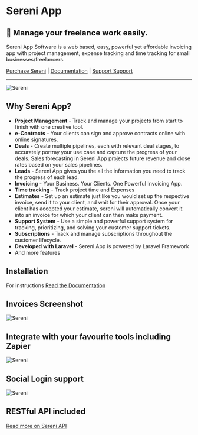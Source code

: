 # Sereni App

## 🎉 Manage your freelance work easily.

Sereni App Software is a web based, easy, powerful yet affordable invoicing app with project management, expense tracking and time tracking for small businesses/freelancers.

[Purchase Sereni](https://codecanyon.net/item/sereni-freelancer-manager/23698199) | [Documentation](https://docs.sereni.com) | [Support Support](https://support.sereni.com)

----------

![Sereni](https://dbz0e1mkzg4d4.cloudfront.net/images/preview-large.jpg)



## Why Sereni App?
* **Project Management** - Track and manage your projects from start to finish with one creative tool.
* **e-Contracts** - Your clients can sign and approve contracts online with online signatures.
* **Deals** - Create multiple pipelines, each with relevant deal stages, to accurately portray your use case and capture the progress of your deals.  Sales forecasting in Sereni App projects future revenue and close rates based on your sales pipelines. 
* **Leads** - Sereni App gives you the all the information you need to track the progress of each lead.
* **Invoicing** - Your Business. Your Clients. One Powerful Invoicing App.
* **Time tracking** - Track project time and Expenses
* **Estimates** - Set up an estimate just like you would set up the respective invoice, send it to your client, and wait for their approval. Once your client has accepted your estimate, sereni will automatically convert it into an invoice for which your client can then make payment.
* **Support System** - Use a simple and powerful support system for tracking, prioritizing, and solving your customer support tickets.
* **Subscriptions** - Track and manage subscriptions throughout the customer lifecycle.
* **Developed with Laravel** - Sereni App is powered by Laravel Framework
* And more features

## Installation
For instructions [Read the Documentation](https://docs.sereni.com)

## Invoices Screenshot
![Sereni](https://dbz0e1mkzg4d4.cloudfront.net/images/invoices-list.png)

## Integrate with your favourite tools including Zapier
![Sereni](https://dbz0e1mkzg4d4.cloudfront.net/images/integration-tools.jpg)

## Social Login support
![Sereni](https://dbz0e1mkzg4d4.cloudfront.net/images/social-logins.jpg)

## RESTful API included
[Read more on Sereni API](https://docs.sereni.com)